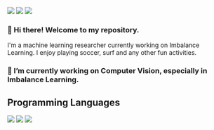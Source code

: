 <img src="https://img.shields.io/badge/caisarl76@gmail.com-EA4335?style=flat-square&logo=gmail&logoColor=white"/> <img src="https://img.shields.io/badge/JihunKim-0A66C2?style=flat-square&logo=linkedin&logoColor=white"/> <img src="https://img.shields.io/badge/pizza_jh-E4405F?style=flat-square&logo=Instagram&logoColor=white"/> 



### 👋 Hi there! Welcome to my repository. 
I'm a machine learning researcher currently working on Imbalance Learning.
I enjoy playing soccer, surf and any other fun activities.

### 🔭 I’m currently working on Computer Vision, especially in Imbalance Learning.

## Programming Languages
<img src="https://img.shields.io/badge/c++-00599C?style=flat-square&logo=python&logoColor=white"/> <img src="https://img.shields.io/badge/python-3776AB?style=flat-square&logo=python&logoColor=white"/> <img src="https://img.shields.io/badge/pytorch-EE4C2C?style=flat-square&logo=pytorch&logoColor=white"/>
<!--
**caisarl76/caisarl76** is a ✨ _special_ ✨ repository because its `README.md` (this file) appears on your GitHub profile.

Here are some ideas to get you started:

- 🔭 I’m currently working on ...
- 🌱 I’m currently learning ...
- 👯 I’m looking to collaborate on ...
- 🤔 I’m looking for help with ...
- 💬 Ask me about ...
- 📫 How to reach me: ...
- 😄 Pronouns: ...
- ⚡ Fun fact: ...
-->
